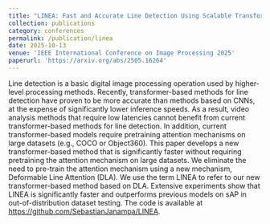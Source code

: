 ```yaml
---
title: "LINEA: Fast and Accurate Line Detection Using Scalable Transformers"
collection: publications
category: conferences
permalink: /publication/linea
date: 2025-10-13
venue: 'IEEE International Conference on Image Processing 2025'
paperurl: 'https://arxiv.org/abs/2505.16264'
---
```

Line detection is a basic digital image processing operation used by higher-level processing methods. 
Recently, transformer-based methods for line detection have proven to be more accurate than methods based on CNNs, at the expense of significantly lower inference speeds. 
As a result, video analysis methods that require low latencies cannot benefit from current transformer-based methods for line detection. 
In addition, current transformer-based models require pretraining attention mechanisms on large datasets (e.g., COCO or Object360). 
This paper develops a new transformer-based method that is significantly faster without requiring pretraining the attention mechanism on large datasets. 
We eliminate the need to pre-train the attention mechanism using a new mechanism, Deformable Line Attention (DLA). 
We use the term LINEA to refer to our new transformer-based method based on DLA. 
Extensive experiments show that LINEA is significantly faster and outperforms previous models on sAP in out-of-distribution dataset testing.
The code is available at https://github.com/SebastianJanampa/LINEA.
